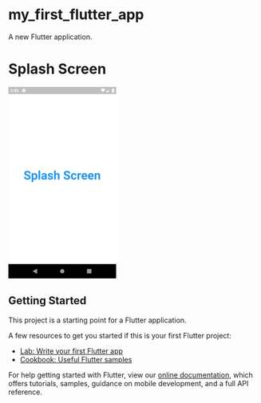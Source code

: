 # my_first_flutter_app

A new Flutter application.

# Splash Screen

![alt text](https://raw.githubusercontent.com/Hardik-Talaviya/my_first_flutter_app/master/screenshots/Splash%20Screen.png)


## Getting Started

This project is a starting point for a Flutter application.

A few resources to get you started if this is your first Flutter project:

- [Lab: Write your first Flutter app](https://flutter.dev/docs/get-started/codelab)
- [Cookbook: Useful Flutter samples](https://flutter.dev/docs/cookbook)

For help getting started with Flutter, view our
[online documentation](https://flutter.dev/docs), which offers tutorials,
samples, guidance on mobile development, and a full API reference.
